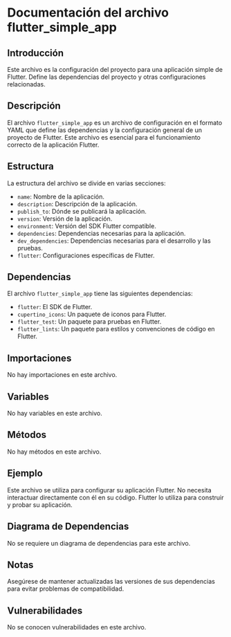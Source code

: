 # Documentación del archivo flutter_simple_app

## Introducción

Este archivo es la configuración del proyecto para una aplicación simple de Flutter. Define las dependencias del proyecto y otras configuraciones relacionadas.

## Descripción

El archivo `flutter_simple_app` es un archivo de configuración en el formato YAML que define las dependencias y la configuración general de un proyecto de Flutter. Este archivo es esencial para el funcionamiento correcto de la aplicación Flutter.

## Estructura

La estructura del archivo se divide en varias secciones:

- `name`: Nombre de la aplicación.
- `description`: Descripción de la aplicación.
- `publish_to`: Dónde se publicará la aplicación.
- `version`: Versión de la aplicación.
- `environment`: Versión del SDK Flutter compatible.
- `dependencies`: Dependencias necesarias para la aplicación.
- `dev_dependencies`: Dependencias necesarias para el desarrollo y las pruebas.
- `flutter`: Configuraciones específicas de Flutter.

## Dependencias

El archivo `flutter_simple_app` tiene las siguientes dependencias:

- `flutter`: El SDK de Flutter.
- `cupertino_icons`: Un paquete de iconos para Flutter.
- `flutter_test`: Un paquete para pruebas en Flutter.
- `flutter_lints`: Un paquete para estilos y convenciones de código en Flutter.

## Importaciones

No hay importaciones en este archivo.

## Variables

No hay variables en este archivo.

## Métodos

No hay métodos en este archivo.

## Ejemplo

Este archivo se utiliza para configurar su aplicación Flutter. No necesita interactuar directamente con él en su código. Flutter lo utiliza para construir y probar su aplicación.

## Diagrama de Dependencias

No se requiere un diagrama de dependencias para este archivo.

## Notas

Asegúrese de mantener actualizadas las versiones de sus dependencias para evitar problemas de compatibilidad.

## Vulnerabilidades

No se conocen vulnerabilidades en este archivo.
